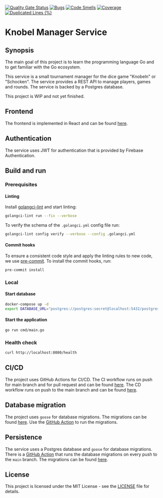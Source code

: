 [![Quality Gate Status](https://sonarcloud.io/api/project_badges/measure?project=henok321_knobel-manager-service&metric=alert_status)](https://sonarcloud.io/summary/new_code?id=henok321_knobel-manager-service)
[![Bugs](https://sonarcloud.io/api/project_badges/measure?project=henok321_knobel-manager-service&metric=bugs)](https://sonarcloud.io/summary/new_code?id=henok321_knobel-manager-service)
[![Code Smells](https://sonarcloud.io/api/project_badges/measure?project=henok321_knobel-manager-service&metric=code_smells)](https://sonarcloud.io/summary/new_code?id=henok321_knobel-manager-service)
[![Coverage](https://sonarcloud.io/api/project_badges/measure?project=henok321_knobel-manager-service&metric=coverage)](https://sonarcloud.io/summary/new_code?id=henok321_knobel-manager-service)
[![Duplicated Lines (%)](https://sonarcloud.io/api/project_badges/measure?project=henok321_knobel-manager-service&metric=duplicated_lines_density)](https://sonarcloud.io/summary/new_code?id=henok321_knobel-manager-service)

# Knobel Manager Service

## Synopsis

The main goal of this project is to learn the programming language Go and to get familiar with the Go ecosystem.

This service is a small tournament manager for the dice game "Knobeln" or "Schocken". The service provides a REST API
to manage players, games and rounds. The service is backed by a Postgres database.

This project is WIP and not yet finished.

## Frontend

The frontend is implemented in React and can be found [here](https://github.com/henok321/knobel-manager-app).

## Authentication

The service uses JWT for authentication that is provided by Firebase Authentication.

## Build and run

### Prerequisites

#### Linting

Install [golangci-lint](https://golangci-lint.run/welcome/install/#local-installation) and start linting:

```sh
golangci-lint run --fix --verbose 
```

To verify the schema of the `.golangci.yml` config file run:

```sh
golangci-lint config verify --verbose --config .golangci.yml
```

#### Commit hooks

To ensure a consistent code style and apply the linting rules to new code, we use [pre-commit](https://pre-commit.com/).
To install the commit hooks, run:

```sh
pre-commit install
```

### Local

#### Start database

```sh
docker-compose up -d
export DATABASE_URL="postgres://postgres:secret@localhost:5432/postgres?sslmode=disable"
```

#### Start the application

```sh
go run cmd/main.go
```

### Health check

```sh
curl http://localhost:8080/health
```

## CI/CD

The project uses GitHub Actions for CI/CD. The CI workflow runs on push for main branch and for pull request and can be
found [here](.github/workflows/CI.yml). The CD workflow runs on push to the main branch and can be
found [here](.github/workflows/deploy.yml).

## Database migration

The project uses `goose` for database migrations. The migrations can be found [here](db/migrations). Use
the [GitHub Action](.github/workflows/db_migration.yml) to run the migrations.

## Persistence

The service uses a Postgres database and `goose` for database migrations. There is
a [GitHub Action](.github/workflows/db_migration.yml) that runs the
database migrations on every push to the `main` branch. The migrations can be
found [here](.github/workflows/db_migration.yml).

## License

This project is licensed under the MIT License - see the [LICENSE](LICENSE) file for details.

